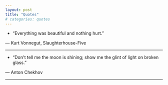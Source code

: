 ```yaml
---
layout: post
title: "Quotes"
# categories: quotes
---
```


<!-- use ― for writer's name  -->

- “Everything was beautiful and nothing hurt.”

― Kurt Vonnegut, Slaughterhouse-Five

---

- “Don't tell me the moon is shining; show me the glint of light on broken glass.”

― Anton Chekhov

---
